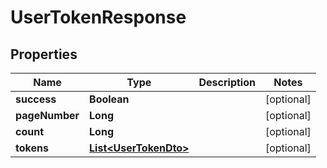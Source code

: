 

# UserTokenResponse


## Properties

| Name | Type | Description | Notes |
|------------ | ------------- | ------------- | -------------|
|**success** | **Boolean** |  |  [optional] |
|**pageNumber** | **Long** |  |  [optional] |
|**count** | **Long** |  |  [optional] |
|**tokens** | [**List&lt;UserTokenDto&gt;**](UserTokenDto.md) |  |  [optional] |



